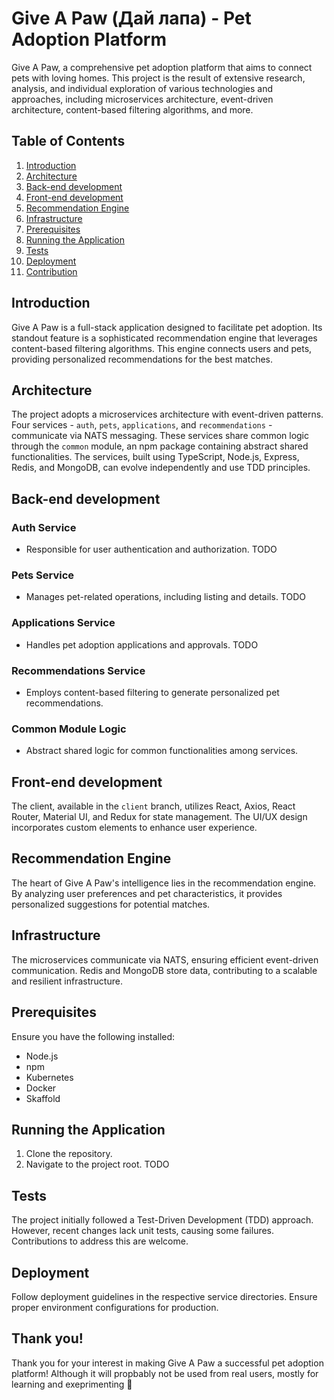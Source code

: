 # Give A Paw (Дай лапа) - Pet Adoption Platform

Give A Paw, a comprehensive pet adoption platform that aims to connect pets with loving homes. This project is the result of extensive research, analysis, and individual exploration of various technologies and approaches, including microservices architecture, event-driven architecture, content-based filtering algorithms, and more.

## Table of Contents

1. [Introduction](#introduction)
2. [Architecture](#architecture)
3. [Back-end development](#backend)
4. [Front-end development](#frontend)
5. [Recommendation Engine](#recommendation-engine)
6. [Infrastructure](#infrastructure)
7. [Prerequisites](#prerequisites)
8. [Running the Application](#running-the-application)
9. [Tests](#tests)
10. [Deployment](#deployment)
11. [Contribution](#contribution)

## Introduction

Give A Paw is a full-stack application designed to facilitate pet adoption. Its standout feature is a sophisticated recommendation engine that leverages content-based filtering algorithms. This engine connects users and pets, providing personalized recommendations for the best matches.

## Architecture

The project adopts a microservices architecture with event-driven patterns. Four services - `auth`, `pets`, `applications`, and `recommendations` - communicate via NATS messaging. These services share common logic through the `common` module, an npm package containing abstract shared functionalities. The services, built using TypeScript, Node.js, Express, Redis, and MongoDB, can evolve independently and use TDD principles.

## Back-end development

### Auth Service

- Responsible for user authentication and authorization. TODO

### Pets Service

- Manages pet-related operations, including listing and details. TODO

### Applications Service

- Handles pet adoption applications and approvals. TODO

### Recommendations Service

- Employs content-based filtering to generate personalized pet recommendations.

### Common Module Logic

- Abstract shared logic for common functionalities among services.

## Front-end development

The client, available in the `client` branch, utilizes React, Axios, React Router, Material UI, and Redux for state management. The UI/UX design incorporates custom elements to enhance user experience.

## Recommendation Engine

The heart of Give A Paw's intelligence lies in the recommendation engine. By analyzing user preferences and pet characteristics, it provides personalized suggestions for potential matches.

## Infrastructure

The microservices communicate via NATS, ensuring efficient event-driven communication. Redis and MongoDB store data, contributing to a scalable and resilient infrastructure.

## Prerequisites

Ensure you have the following installed:

- Node.js
- npm
- Kubernetes
- Docker
- Skaffold

## Running the Application

1. Clone the repository.
2. Navigate to the project root.
   TODO

## Tests

The project initially followed a Test-Driven Development (TDD) approach. However, recent changes lack unit tests, causing some failures. Contributions to address this are welcome.

## Deployment

Follow deployment guidelines in the respective service directories. Ensure proper environment configurations for production.

## Thank you!

Thank you for your interest in making Give A Paw a successful pet adoption platform! Although it will propbably not be used from real users, mostly for learning and exeprimenting 🐾
